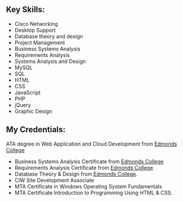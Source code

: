 ## Key Skills: ##
* Cisco Networking
* Desktop Support
* Database theory and design
* Project Management
* Business Systems Analysis
* Requirements Analysis
* Systems Analysis and Design
* MySQL
* SQL
* HTML
* CSS
* JavaScript
* PHP
* jQuery
* Graphic Design

## My Credentials: ##
ATA degree in Web Application and Cloud Development from [Edmonds College](https://www.Edmonds.edu)
* Business Systems Analysis Certificate from [Edmonds College](https://www.Edmonds.edu)
* Requirements Analysis Certificate from [Edmonds College](https://www.Edmonds.edu) 
* Database Theory & Design from [Edmonds College](https://www.Edmonds.edu).
* CIW Site Development Associate
* MTA Certificate in Windows Operating System Fundamentals 
* MTA Certificate Introduction to Programming Using HTML & CSS. 


